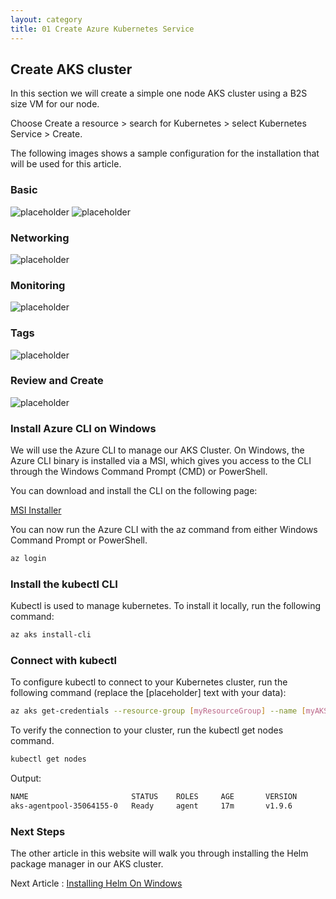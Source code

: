 ```yaml
---
layout: category
title: 01 Create Azure Kubernetes Service
---
```


## Create AKS cluster

In this section we will create a simple one node AKS cluster using a B2S size VM for our node.

Choose Create a resource > search for Kubernetes > select Kubernetes Service  > Create.

The following images shows a sample configuration for the installation that will be used for this article.

### Basic

![placeholder](https://raw.githubusercontent.com/rcl-microservices-aks/documentation/master/images/aks/install-1.PNG "Image")
![placeholder](https://raw.githubusercontent.com/rcl-microservices-aks/documentation/master/images/aks/install-2.PNG "Image")

### Networking
![placeholder](https://raw.githubusercontent.com/rcl-microservices-aks/documentation/master/images/aks/install-3.PNG "Image")

### Monitoring

![placeholder](https://raw.githubusercontent.com/rcl-microservices-aks/documentation/master/images/aks/install-4.PNG "Image")

### Tags

![placeholder](https://raw.githubusercontent.com/rcl-microservices-aks/documentation/master/images/aks/install-5.PNG "Image")

### Review and Create

![placeholder](https://raw.githubusercontent.com/rcl-microservices-aks/documentation/master/images/aks/install-6.PNG "Image")

### Install Azure CLI on Windows

We will use the Azure CLI to manage our AKS Cluster. On Windows, the Azure CLI binary is installed via a MSI, which gives you access to the CLI through the Windows Command Prompt (CMD) or PowerShell.

You can download and install the CLI on the following page:

[MSI Installer](https://docs.microsoft.com/en-us/cli/azure/install-azure-cli-windows?view=azure-cli-latest)

You can now run the Azure CLI with the az command from either Windows Command Prompt or PowerShell.

```bash
az login
```

### Install the kubectl CLI

Kubectl is used to manage kubernetes. To install it locally, run the following command:

```bash
az aks install-cli
```

### Connect with kubectl

To configure kubectl to connect to your Kubernetes cluster, run the following command (replace the [placeholder] text with your data):

```bash
az aks get-credentials --resource-group [myResourceGroup] --name [myAKSCluster]
```

To verify the connection to your cluster, run the kubectl get nodes command.

```bash
kubectl get nodes
```

Output:

```bash
NAME                       STATUS    ROLES     AGE       VERSION
aks-agentpool-35064155-0   Ready     agent     17m       v1.9.6
```

### Next Steps

The other article in this website will walk you through installing the Helm package manager in our AKS cluster.

Next Article : [Installing Helm On Windows](/category/02_install_helm) 
















